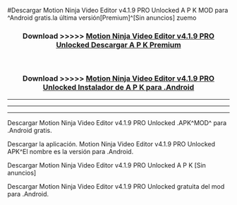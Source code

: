 #Descargar Motion Ninja Video Editor v4.1.9 PRO Unlocked  A P K MOD para ^Android gratis.la última versión[Premium]^[Sin anuncios] zuemo



<div align="center">
<h3>Download >>>>> <a href="https://es-web.web.app/?es= Motion Ninja Video Editor v4.1.9 PRO Unlocked ">Motion Ninja Video Editor v4.1.9 PRO Unlocked  Descargar A P K Premium</a></h3><br>

<h3>Download >>>>> <a href="https://es-web.web.app/?es= Motion Ninja Video Editor v4.1.9 PRO Unlocked ">Motion Ninja Video Editor v4.1.9 PRO Unlocked  Instalador de A P K para .Android</a></h3>
</div>


----------------------------------------------------------

----------------------------------------------------------

----------------------------------------------------------

Descargar Motion Ninja Video Editor v4.1.9 PRO Unlocked  .APK^MOD^ para .Android gratis.

Descargar la aplicación. Motion Ninja Video Editor v4.1.9 PRO Unlocked  APK^El nombre es la versión para .Android.

Descargar Motion Ninja Video Editor v4.1.9 PRO Unlocked  A P K [Sin anuncios]

Descargar Motion Ninja Video Editor v4.1.9 PRO Unlocked  gratuita del mod para .Android.